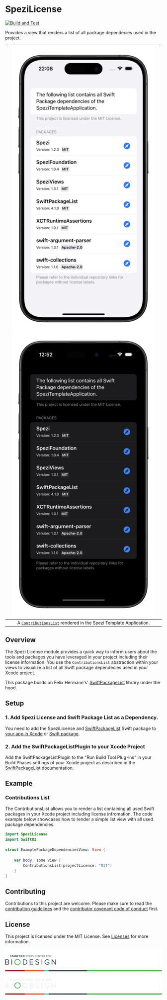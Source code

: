 <!--
                  
This source file is part of the Stanford Spezi open source project

SPDX-FileCopyrightText: 2022 Stanford University and the project authors (see CONTRIBUTORS.md)

SPDX-License-Identifier: MIT
             
-->

# SpeziLicense

[![Build and Test](https://github.com/StanfordSpezi/SpeziLicense/actions/workflows/build-and-test.yml/badge.svg)](https://github.com/StanfordSpezi/SpeziLicense/actions/workflows/build-and-test.yml)


Provides a view that renders a list of all package dependecies used in the project.

| ![Screenshot showing the ContributionsList.](Sources/SpeziLicense/SpeziLicense.docc/Resources/Overview.png#gh-light-mode-only) ![Screenshot showing the ContributionsList.](Sources/SpeziLicense/SpeziLicense.docc/Resources/Overview~dark.png#gh-dark-mode-only) |
 |:---:|
 | A [`ContributionsList`](https://swiftpackageindex.com/stanfordspezi/spezilicense/documentation/spezilicense/contactslist) rendered in the Spezi Template Application. |

## Overview

The Spezi License module provides a quick way to inform users about the tools and packages you have leveraged in your project including their license information.
You use the ``ContributionsList`` abstraction within your views to visualize a list of all Swift package dependecies used in your Xcode project.

This package builds on Felix Hermann's' [SwiftPackageList](https://github.com/FelixHerrmann/swift-package-list) library under the hood.


## Setup

### 1. Add Spezi License and Swift Package List as a Dependency.

You need to add the SpeziLicense and [SwiftPackageList](https://github.com/FelixHerrmann/swift-package-list) Swift package to
[your app in Xcode](https://developer.apple.com/documentation/xcode/adding-package-dependencies-to-your-app#) or
[Swift package](https://developer.apple.com/documentation/xcode/creating-a-standalone-swift-package-with-xcode#Add-a-dependency-on-another-Swift-package).

### 2. Add the SwiftPackageListPlugin to your Xcode Project

Add the SwiftPackageListPlugin to the "Run Build Tool Plug-ins" in your Build Phases settings of your Xcode project as described in the [SwiftPackageList](https://github.com/FelixHerrmann/swift-package-list?tab=readme-ov-file#build-tool-plugin) documentation.


## Example

### Contributions List

The ContributionsList allows you to render a list containing all used Swift packages in your Xcode project including license infromation.
The code example below showcases how to render a simple list view with all used package dependencies.


```swift
import SpeziLicense
import SwiftUI

struct ExamplePackageDependenciesView: View {

    var body: some View {
        ContributionsList(projectLicense: "MIT")
    }
}
```


## Contributing

Contributions to this project are welcome. Please make sure to read the [contribution guidelines](https://github.com/StanfordSpezi/.github/blob/main/CONTRIBUTING.md) and the [contributor covenant code of conduct](https://github.com/StanfordSpezi/.github/blob/main/CODE_OF_CONDUCT.md) first.


## License

This project is licensed under the MIT License. See [Licenses](https://github.com/StanfordSpezi/Spezi/tree/main/LICENSES) for more information.


![Spezi Footer](https://raw.githubusercontent.com/StanfordSpezi/.github/main/assets/Footer.png#gh-light-mode-only)
![Spezi Footer](https://raw.githubusercontent.com/StanfordSpezi/.github/main/assets/Footer~dark.png#gh-dark-mode-only)
